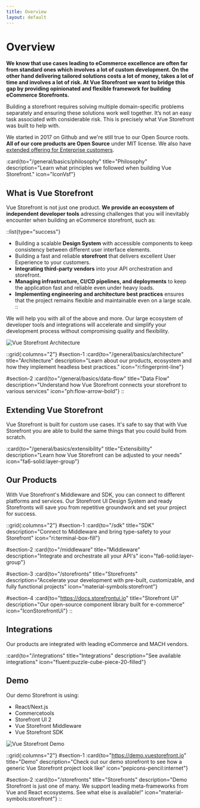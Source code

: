 ```yaml
---
title: Overview
layout: default
---
```

# Overview

**We know that use cases leading to eCommerce excellence are often far from standard ones which involves a lot of custom development. On the other hand delivering tailored solutions costs a lot of money, takes a lot of time and involves a lot of risk. At Vue Storefront we want to bridge this gap by providing opinionated and flexible framework for building eCommerce Storefronts.**

Building a storefront requires solving multiple domain-specific problems separately and ensuring these solutions work well together. It’s not an easy task associated with considerable risk. This is precisely what Vue Storefront was built to help with.

We started in 2017 on Github and we're still true to our Open Source roots. **All of our core products are Open Source** under MIT license. We also have [extended offering for Enterprise customers](/enterprise).

:card{to="/general/basics/philosophy" title="Philosophy" description="Learn what principles we followed when building Vue Storefront." icon="IconVsf"}


## What is Vue Storefront

Vue Storefront is not just one product. **We provide an ecosystem of independent developer tools** adressing challenges that you will inevitably encounter when building an eCommerce storefront, such as:

::list{type="success"}
- Building a scalable **Design System** with accessible components to keep consistency between different user interface elements.
- Building a fast and reliable **storefront** that delivers excellent User Experience to your customers.
- **Integrating third-party vendors** into your API orchestration and storefront.
- **Managing infrastructure, CI/CD pipelines, and deployments** to keep the application fast and reliable even under heavy loads.
- **Implementing engineering and architecture best practices** ensures that the project remains flexible and maintainable even on a large scale.
::

We will help you with all of the above and more. Our large ecosystem of developer tools and integrations will accelerate and simplify your development process without compromising quality and flexibility.

<img src="/2.basics/img/architecture/integrations.svg" alt="Vue Storefront Architecture" class="mx-auto" />

::grid{:columns="2"}
#section-1
:card{to="/general/basics/architecture" title="Architecture" description="Learn about our products, ecosystem and how they implement headless best practices." icon="ri:fingerprint-line"}

#section-2
:card{to="/general/basics/data-flow" title="Data Flow" description="Understand how Vue Storefront connects your storefront to various services" icon="ph:flow-arrow-bold"}
::

## Extending Vue Storefront

Vue Storefront is built for custom use cases. It's safe to say that with Vue Storefront you are able to build the same things that you could build from scratch.

:card{to="/general/basics/extensibility" title="Extensibility" description="Learn how Vue Storefront can be adjusted to your needs" icon="fa6-solid:layer-group"}


## Our Products

With Vue Storefront's Middleware and SDK, you can connect to different platforms and services. Our Storefront UI Design System and ready Storefronts will save you from repetitive groundwork and set your project for success.

::grid{:columns="2"}
#section-1
:card{to="/sdk" title="SDK" description="Connect to Middleware and bring type-safety to your Storefront" icon="ri:terminal-box-fill"}

#section-2
:card{to="/middleware" title="Middleware" description="Integrate and orchestrate all your API's" icon="fa6-solid:layer-group"}

#section-3
:card{to="/storefronts" title="Storefronts" description="Accelerate your development with pre-built, customizable, and fully functional projects" icon="material-symbols:storefront"}

#section-4
:card{to="https://docs.storefrontui.io" title="Storefront UI" description="Our open-source component library built for e-commerce" icon="IconStorefrontUi"}
::

## Integrations

Our products are integrated with leading eCommerce and MACH vendors.

:card{to="/integrations" title="Integrations" description="See available integrations" icon="fluent:puzzle-cube-piece-20-filled"}

## Demo

Our demo Storefront is using:

- React/Next.js
- Commercetools
- Storefront UI 2
- Vue Storefront Middleware
- Vue Storefront SDK

<img src="/img/basics/demo.png" alt="Vue Storefront Demo" class="mx-auto">



::grid{:columns="2"}
#section-1
:card{to="https://demo.vuestorefront.io" title="Demo" description="Check out our demo storefront to see how a generic Vue Storefront project look like" icon="pepicons-pencil:internet"}

#section-2
:card{to="/storefronts" title="Storefronts" description="Demo Storefront is just one of many. We support leading meta-frameworks from Vue and React ecosystems. See what else is available!" icon="material-symbols:storefront"}
::